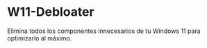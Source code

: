 # W11-Debloater
Elimina todos los componentes innecesarios de tu Windows 11 para optimizarlo al máximo.
